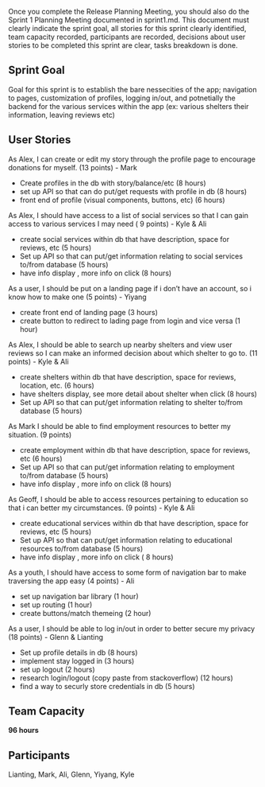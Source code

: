 Once you complete the Release Planning Meeting, you should also do the
Sprint 1 Planning Meeting documented in sprint1.md. This document must clearly indicate
the sprint goal, all stories for this sprint clearly identified, team capacity recorded,
participants are recorded, decisions about user stories to be completed this sprint are
clear, tasks breakdown is done.

## Sprint Goal
Goal for this sprint is to establish the bare nessecities of the app; navigation to pages, customization of profiles, logging in/out, and potnetially the backend for the various
services within the app (ex: various shelters their information, leaving reviews etc)

## User Stories
As Alex, I can create or edit my story through the profile page to encourage donations for myself. (13 points) - Mark
- Create profiles in the db with story/balance/etc (8 hours)
- set up API so that can do put/get requests with profile in db (8 hours) 
- front end of profile (visual components, buttons, etc) (6 hours)

As Alex, I should have access to a list of social services so that I can gain access to various services I may need ( 9 points) - Kyle & Ali
- create social services within db that have description, space for reviews, etc (5 hours)
- Set up API so that can put/get information relating to social services to/from database (5 hours)
- have info display , more info on click (8 hours)

As a user, I should be put on a landing page if i don’t have an account, so i know how to make one (5 points) - Yiyang
- create front end of landing page (3 hours)
- create button to redirect to lading page from login and vice versa (1 hour)


As Alex, I should be able to search up nearby shelters and view user reviews so I can make an informed decision about which shelter to go to. (11 points) - Kyle & Ali
- create shelters within db that have description, space for reviews, location, etc. (6 hours)
- have shelters display, see more detail about shelter when click (8 hours)
- Set up API so that can put/get information relating to shelter to/from database (5 hours)

As Mark I should be able to find employment resources to better my situation.  (9 points)
- create employment within db that have description, space for reviews, etc (6 hours)
- Set up API so that can put/get information relating to employment to/from database (5 hours)
- have info display , more info on click (8 hours)

As Geoff, I should be able to access resources pertaining to education so that i can better my circumstances. (9 points) - Kyle & Ali
- create educational services within db that have description, space for reviews, etc (5 hours)
- Set up API so that can put/get information relating to educational resources to/from database (5 hours)
- have info display , more info on click ( 8 hours)

As a youth, I should have access to some form of navigation bar to make traversing the app easy (4 points) - Ali
- set up navigation bar library (1 hour)
- set up routing (1 hour)
- create buttons/match themeing (2 hour)

As a user, I should be able to log in/out in order to better secure my privacy (18 points) - Glenn & Lianting 
- Set up profile details in db (8 hours)
- implement stay logged in (3 hours)
- set up logout (2 hours)
- research login/logout (copy paste from stackoverflow) (12 hours)
- find a way to securly store credentials in db (5 hours)

## Team Capacity

**96 hours**

## Participants
Lianting, Mark, Ali, Glenn, Yiyang, Kyle
